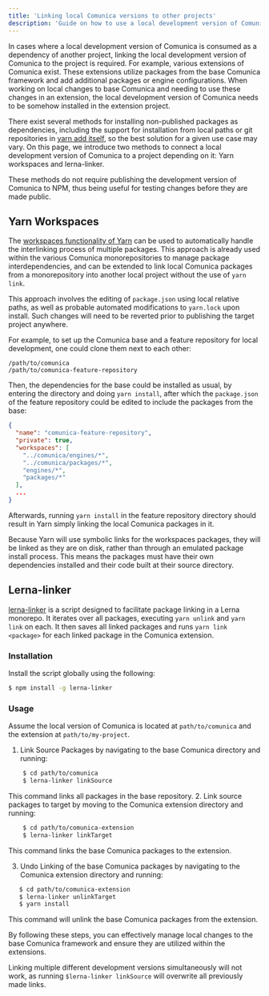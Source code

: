 ```yaml
---
title: 'Linking local Comunica versions to other projects'
description: 'Guide on how to use a local development version of Comunica with another local project'
---
```


In cases where a local development version of Comunica is consumed as a dependency of another project, linking the local development version of Comunica to the project is required. For example, various extensions of Comunica exist. These extensions utilize packages from the base Comunica framework and add additional packages or engine configurations. When working on local changes to base Comunica and needing to use these changes in an extension, the local development version of Comunica needs to be somehow installed in the extension project.

There exist several methods for installing non-published packages as dependencies, including the support for installation from local paths or git repositories in [yarn add itself](https://yarnpkg.com/cli/add), so the best solution for a given use case may vary. On this page, we introduce two methods to connect a local development version of Comunica to a project depending on it: Yarn workspaces and lerna-linker.

These methods do not require publishing the development version of Comunica to NPM, thus being useful for testing changes before they are made public.

## Yarn Workspaces

The [workspaces functionality of Yarn](https://yarnpkg.com/features/workspaces) can be used to automatically handle the interlinking process of multiple packages. This approach is already used within the various Comunica monorepositories to manage package interdependencies, and can be extended to link local Comunica packages from a monorepository into another local project without the use of `yarn link`.

<div class="note">
This approach involves the editing of <code>package.json</code> using local relative paths, as well as probable automated modifications to <code>yarn.lock</code> upon install. Such changes will need to be reverted prior to publishing the target project anywhere.
</div>

For example, to set up the Comunica base and a feature repository for local development, one could clone them next to each other:

```text
/path/to/comunica
/path/to/comunica-feature-repository
```

Then, the dependencies for the base could be installed as usual, by entering the directory and doing `yarn install`,
after which the `package.json` of the feature repository could be edited to include the packages from the base:

```json
{
  "name": "comunica-feature-repository",
  "private": true,
  "workspaces": [
    "../comunica/engines/*",
    "../comunica/packages/*",
    "engines/*",
    "packages/*"
  ],
  ...
}
```

Afterwards, running `yarn install` in the feature repository directory should result in Yarn simply linking the local Comunica packages in it.

<div class="note">
Because Yarn will use symbolic links for the workspaces packages, they will be linked as they are on disk, rather than through an emulated package install process. This means the packages must have their own dependencies installed and their code built at their source directory.
</div>

## Lerna-linker

[lerna-linker](https://www.npmjs.com/package/lerna-linker) is a script designed to facilitate package linking in a Lerna monorepo. It iterates over all packages, executing `yarn unlink` and `yarn link` on each. It then saves all linked packages and runs `yarn link <package>` for each linked package in the Comunica extension.

### Installation

Install the script globally using the following:

```bash
$ npm install -g lerna-linker
```

### Usage

Assume the local version of Comunica is located at `path/to/comunica` and the extension at `path/to/my-project`.

1. Link Source Packages by navigating to the base Comunica directory and running:

 ```bash 
    $ cd path/to/comunica
    $ lerna-linker linkSource 
 ```

 This command links all packages in the base repository.
2. Link source packages to target by moving to the Comunica extension directory and running:

 ```bash
    $ cd path/to/comunica-extension
    $ lerna-linker linkTarget
 ```

 This command links the base Comunica packages to the extension.

3. Undo Linking of the base Comunica packages by navigating to the Comunica extension directory and running:
 ```bash
    $ cd path/to/comunica-extension
    $ lerna-linker unlinkTarget
    $ yarn install

 ```

 This command will unlink the base Comunica packages from the extension.

By following these steps, you can effectively manage local changes to the base Comunica framework and ensure they are utilized within the extensions. 

<div class="note">
Linking multiple different development versions simultaneously will not work, as running <code>$lerna-linker linkSource</code> will overwrite all previously made links.
</div>

